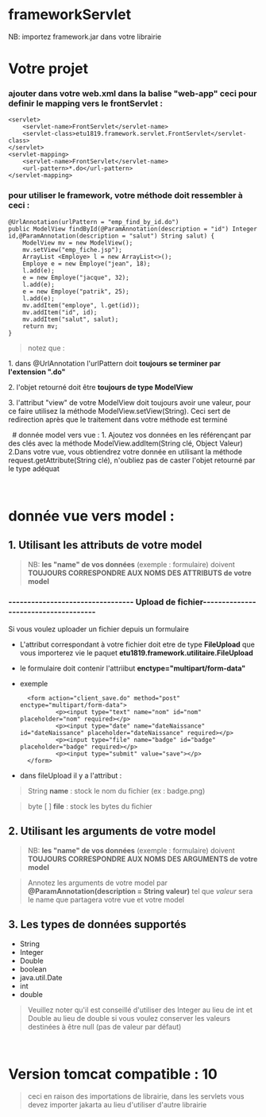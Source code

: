 # frameworkServlet

NB: importez framework.jar dans votre librairie

# Votre projet
### ajouter dans votre web.xml dans la balise "web-app" ceci pour definir le mapping vers le frontServlet :
    <servlet>
        <servlet-name>FrontServlet</servlet-name>
        <servlet-class>etu1819.framework.servlet.FrontServlet</servlet-class>
    </servlet>
    <servlet-mapping>
        <servlet-name>FrontServlet</servlet-name>
        <url-pattern>*.do</url-pattern>
    </servlet-mapping>

### pour utiliser le framework, votre méthode doit ressembler à ceci :
    @UrlAnnotation(urlPattern = "emp_find_by_id.do")
    public ModelView findById(@ParamAnnotation(description = "id") Integer id,@ParamAnnotation(description = "salut") String salut) {
        ModelView mv = new ModelView();
        mv.setView("emp_fiche.jsp");
        ArrayList <Employe> l = new ArrayList<>();
        Employe e = new Employe("jean", 18);
        l.add(e);
        e = new Employe("jacque", 32);
        l.add(e);
        e = new Employe("patrik", 25);
        l.add(e);
        mv.addItem("employe", l.get(id));
        mv.addItem("id", id);
        mv.addItem("salut", salut);
        return mv;
    }


>notez que :
<p>1. dans @UrlAnnotation l'urlPattern doit <strong>toujours se terminer par l'extension ".do"</strong>
</p>
<p>2. l'objet retourné doit être <strong>toujours de type ModelView</strong>
</p>
<p>3. l'attribut "view" de votre ModelView doit toujours avoir une valeur, pour ce faire
 utilisez la méthode ModelView.setView(String). Ceci sert de redirection après que le traitement dans votre méthode est terminé</p>
</p>
</p>
&nbsp;
 # donnée model vers vue :
    1. Ajoutez vos données en les référençant par des clés avec la méthode ModelView.addItem(String clé, Object Valeur)
    2.Dans votre vue, vous obtiendrez votre donnée en utilisant la méthode request.getAttribute(String clé), n'oubliez pas de caster l'objet retourné par le type adéquat

&nbsp;
# donnée vue vers model :
## 1. Utilisant les attributs de votre model
>NB: <strong>les "name" de vos données</strong> (exemple : formulaire) doivent <strong>TOUJOURS CORRESPONDRE AUX NOMS DES ATTRIBUTS de votre model</strong>
### --------------------------------- Upload de fichier-------------------------------------
Si vous voulez uploader un fichier depuis un formulaire
- L'attribut correspondant à votre fichier doit etre de type **FileUpload**  que vous importerez vie le paquet **etu1819.framework.utilitaire.FileUpload**
- le formulaire doit contenir l'attriibut **enctype="multipart/form-data"**
- exemple

        <form action="client_save.do" method="post" enctype="multipart/form-data">
                <p><input type="text" name="nom" id="nom" placeholder="nom" required></p>
                <p><input type="date" name="dateNaissance" id="dateNaissance" placeholder="dateNaissance" required></p>
                <p><input type="file" name="badge" id="badge" placeholder="badge" required></p>
                <p><input type="submit" value="save"></p>
        </form>
        
- dans fileUpload il y a l'attribut :
> String **name** : stock le nom du fichier (ex : badge.png)

> byte [ ] **file** : stock les bytes du fichier

## 2. Utilisant les arguments de votre model
>NB: <strong>les "name" de vos données</strong> (exemple : formulaire) doivent <strong>TOUJOURS CORRESPONDRE AUX NOMS DES ARGUMENTS de votre model</strong>

>Annotez les arguments de votre model par **@ParamAnnotation(description = String valeur)** tel que *valeur* sera le name que partagera votre vue et votre model
## 3. Les types de données supportés
<ul>
<li>String</li>
<li>Integer</li>
<li>Double</li>
<li>boolean</li>
<li>java.util.Date</li>
<li>int</li>
<li>double</li>
</ul>

>Veuillez noter qu'il est conseillé d'utiliser des Integer au lieu de int et Double au lieu de double si vous voulez conserver les valeurs destinées à être null (pas de valeur par défaut)

&nbsp;
 # Version tomcat compatible : 10
 >ceci en raison des importations de librairie, dans les servlets vous devez importer jakarta au lieu d'utiliser d'autre librairie
